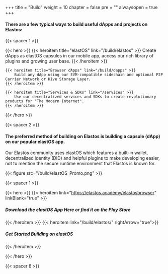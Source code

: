 
+++
title = "Build"
weight = 10
chapter = false
pre = ""
alwaysopen = true
+++

#### There are a few typical ways to build useful dApps and projects on Elastos:

{{< spacer 1 >}}

{{< hero >}}
    {{< heroitem title="elastOS" link="/build/elastos" >}}
        Create dApps as elastOS capsules in our mobile app, access our rich library of plugins and growing user base.
    {{< /heroitem >}}

    {{< heroitem title="Browser dApps" link="/build/dapps" >}}
        Build any dApp using our EVM-compatible sidechain and optional P2P Carrier Network or Hive Storage Layer.
    {{< /heroitem >}}

    {{< heroitem title="Services & SDKs" link="/services" >}}
        Use our decentralized services and SDKs to create revolutionary products for "The Modern Internet".
    {{< /heroitem >}}
{{< /hero >}}

{{< spacer 2 >}}

#### The preferred method of building on Elastos is building a capsule (dApp) on our popular elastOS app.

Our Elastos community uses elastOS which features a built-in wallet, decentralized identity (DID) and helpful plugins
to make developing easier, not to mention the secure runtime environment that Elastos is known for.

{{< figure src="/build/elastOS_Promo.png" >}}

{{< spacer 1 >}}

{{< hero >}}
    {{< heroitem link="https://elastos.academy/elastosbrowser" linkBlank="true" >}}
        <h5>Download the elastOS App Here or find it on the Play Store</h5>
    {{< /heroitem >}}
    {{< heroitem link="/build/elastos/" rightArrow="true">}}
        <h5>Get Started Building on elastOS</h5>
    {{< /heroitem >}}

{{< /hero >}}

{{< spacer 8 >}}
